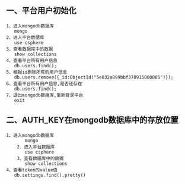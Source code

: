 ## 一、平台用户初始化
	1、进入mongodb数据库
	   mongo
	2、进入平台数据库
	   use csphere
	3、查看数据库中的数据
	   show collections
	4、查看平台所有用户信息
	   db.users.find();
	5、根据id删除所有的用户信息
	   db.users.remove({_id:ObjectId("5e032a899bbf370915000005")});
	6、查看平台所有用户信息,是否还存在  
	   db.users.find();
	7、退出mongodb数据库,重新登录平台
	   exit
## 二、AUTH_KEY在mongodb数据库中的存放位置
	1、进入mongodb数据库
           mongo
        2、进入平台数据库
           use csphere
        3、查看数据库中的数据
           show collections
	4、查看token的value值
	   db.settings.find().pretty()
